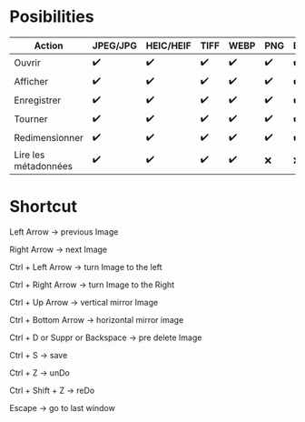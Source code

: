 # Posibilities

| Action               | JPEG/JPG | HEIC/HEIF | TIFF | WEBP | PNG | BMP | SVG | RAW | GIF |
| -------------------- | -------- | --------- | ---- | ---- | --- | --- | --- | --- | --- |
| Ouvrir               | ✔️       | ✔️        | ✔️   | ✔️   | ✔️  | ✔️  | ✔️  | ❌   | ✔️  |
| Afficher             | ✔️       | ✔️        | ✔️   | ✔️   | ✔️  | ✔️  | ✔️  | ❌   | ❌   |
| Enregistrer          | ✔️       | ✔️        | ✔️   | ✔️   | ✔️  | ✔️  | ✔️  | ❌   | ❌   |
| Tourner              | ✔️       | ✔️        | ✔️   | ✔️   | ✔️  | ✔️  | ❌   | ❌   | ❌   |
| Redimensionner       | ✔️       | ✔️        | ✔️   | ✔️   | ✔️  | ✔️  | ❌   | ❌   | ❌   |
| Lire les métadonnées | ✔️       | ✔️        | ✔️   | ✔️   | ❌   | ❌   | ❌   | ❌   | ❌   |



# Shortcut

Left Arrow -> previous Image

Right Arrow -> next Image



Ctrl + Left Arrow -> turn Image to the left

Ctrl + Right Arrow -> turn Image to the Right

Ctrl + Up Arrow -> vertical mirror Image

Ctrl + Bottom Arrow -> horizontal mirror image




Ctrl + D or Suppr or Backspace -> pre delete Image

Ctrl + S -> save

Ctrl + Z -> unDo

Ctrl + Shift + Z -> reDo

Escape -> go to last window
